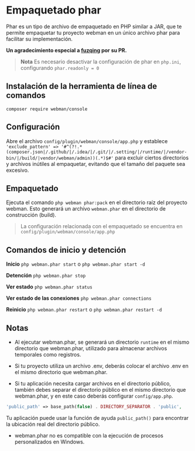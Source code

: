 # Empaquetado phar

Phar es un tipo de archivo de empaquetado en PHP similar a JAR, que te permite empaquetar tu proyecto webman en un único archivo phar para facilitar su implementación.

**Un agradecimiento especial a [fuzqing](https://github.com/fuzqing) por su PR.**

> **Nota**
> Es necesario desactivar la configuración de phar en `php.ini`, configurando `phar.readonly = 0`

## Instalación de la herramienta de línea de comandos
`composer require webman/console`

## Configuración
Abre el archivo `config/plugin/webman/console/app.php` y establece `'exclude_pattern' => '#^(?!.*(composer.json|/.github/|/.idea/|/.git/|/.setting/|/runtime/|/vendor-bin/|/build/|vendor/webman/admin))(.*)$#'` para excluir ciertos directorios y archivos inútiles al empaquetar, evitando que el tamaño del paquete sea excesivo.

## Empaquetado
Ejecuta el comando `php webman phar:pack` en el directorio raíz del proyecto webman. Esto generará un archivo `webman.phar` en el directorio de construcción (build).

> La configuración relacionada con el empaquetado se encuentra en `config/plugin/webman/console/app.php`

## Comandos de inicio y detención
**Inicio**
`php webman.phar start` o `php webman.phar start -d`

**Detención**
`php webman.phar stop`

**Ver estado**
`php webman.phar status`

**Ver estado de las conexiones**
`php webman.phar connections`

**Reinicio**
`php webman.phar restart` o `php webman.phar restart -d`

## Notas
* Al ejecutar webman.phar, se generará un directorio `runtime` en el mismo directorio que webman.phar, utilizado para almacenar archivos temporales como registros.

* Si tu proyecto utiliza un archivo .env, deberás colocar el archivo .env en el mismo directorio que webman.phar.

* Si tu aplicación necesita cargar archivos en el directorio público, también debes separar el directorio público en el mismo directorio que webman.phar, y en este caso deberás configurar `config/app.php`.
```php
'public_path' => base_path(false) . DIRECTORY_SEPARATOR . 'public',
```
Tu aplicación puede usar la función de ayuda `public_path()` para encontrar la ubicación real del directorio público.

* webman.phar no es compatible con la ejecución de procesos personalizados en Windows.
